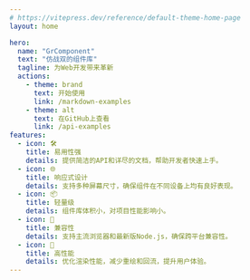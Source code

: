 ```yaml
---
# https://vitepress.dev/reference/default-theme-home-page
layout: home

hero:
  name: "GrComponent"
  text: "仿战双的组件库"
  tagline: 为Web开发带来革新
  actions:
    - theme: brand
      text: 开始使用
      link: /markdown-examples
    - theme: alt
      text: 在GitHub上查看
      link: /api-examples
features:
  - icon: 🛠️
    title: 易用性强
    details: 提供简洁的API和详尽的文档，帮助开发者快速上手。
  - icon: 🌐
    title: 响应式设计
    details: 支持多种屏幕尺寸，确保组件在不同设备上均有良好表现。
  - icon: 📦
    title: 轻量级
    details: 组件库体积小，对项目性能影响小。
  - icon: 🔧
    title: 兼容性
    details: 支持主流浏览器和最新版Node.js，确保跨平台兼容性。
  - icon: 🚀
    title: 高性能
    details: 优化渲染性能，减少重绘和回流，提升用户体验。
---
```


